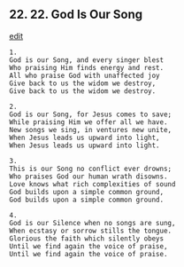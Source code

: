 
## 22.  22. God Is Our Song
[edit](https://docs.google.com/document/d/1GXEpxGpmEa0Lo9ffqMmQGYEhFlC0%2DAoI/edit?mode=html)






    1.
    God is our Song, and every singer blest
    Who praising Him finds energy and rest.
    All who praise God with unaffected joy
    Give back to us the widom we destroy,
    Give back to us the widom we destroy.

    2.
    God is our Song, for Jesus comes to save;
    While praising Him we offer all we have.
    New songs we sing, in ventures new unite,
    When Jesus leads us upward into light,
    When Jesus leads us upward into light.

    3.
    This is our Song no conflict ever drowns;
    Who praises God our human wrath disowns.
    Love knows what rich complexities of sound
    God builds upon a simple common ground,
    God builds upon a simple common ground.

    4.
    God is our Silence when no songs are sung,
    When ecstasy or sorrow stills the tongue.
    Glorious the faith which silently obeys
    Until we find again the voice of praise,
    Until we find again the voice of praise.
